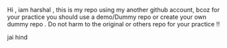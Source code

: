 Hi , iam harshal , this is my repo using my another github account, bcoz for your practice you should use a demo/Dummy repo or create your own dummy repo .
Do not harm to the original or others repo for your practice !!

jai hind
